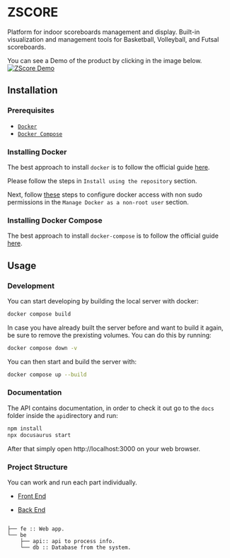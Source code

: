 # ZSCORE

Platform for indoor scoreboards management and display. Built-in visualization and management tools for Basketball, Volleyball, and Futsal scoreboards.

You can see a Demo of the product by clicking in the image below. 
[![ZScore Demo](https://img.youtube.com/vi/wV0VnYSFYw0/0.jpg)](https://www.youtube.com/watch?v=wV0VnYSFYw0)

## Installation

### Prerequisites

- [`Docker`](https://www.docker.com)
- [`Docker Compose`](https://www.docker.com)

### Installing Docker

The best approach to install `docker` is to follow the official guide [here](https://docs.docker.com/install/linux/docker-ce/ubuntu/#install-using-the-repository). 

Please follow the steps in `Install using the repository` section.

Next, follow [these](https://docs.docker.com/install/linux/linux-postinstall/) steps to configure docker access with non sudo permissions in the `Manage Docker as a non-root user` section.

### Installing Docker Compose

The best approach to install `docker-compose` is to follow the official guide [here](https://docs.docker.com/compose/install/#install-compose). 

## Usage

### Development
You can start developing by building the local server with docker:

```bash
docker compose build
```
In case you have already built the server before and want to build it again, be sure to remove the prexisting volumes. You can do this by running:
```bash
docker compose down -v
```

You can then start and build the server with:

```bash
docker compose up --build
```

### Documentation

The API contains documentation, in order to check it out go to the `docs` folder inside the `api`directory and run:

```bash
npm install
npx docusaurus start
```

After that simply open http://localhost:3000 on your web browser.


### Project Structure

You can work and run each part individually.

- [Front End](fe/README.md)

- [Back End](be/README.md)


```

├── fe :: Web app.
└── be
    ├── api:: api to process info.
    └── db :: Database from the system.

```
